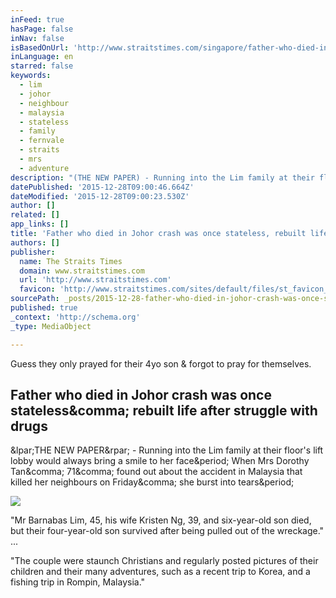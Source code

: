 ```yaml
---
inFeed: true
hasPage: false
inNav: false
isBasedOnUrl: 'http://www.straitstimes.com/singapore/father-who-died-in-johor-crash-was-once-stateless-rebuilt-life-after-struggle-with-drugs'
inLanguage: en
starred: false
keywords:
  - lim
  - johor
  - neighbour
  - malaysia
  - stateless
  - family
  - fernvale
  - straits
  - mrs
  - adventure
description: "(THE NEW PAPER) - Running into the Lim family at their floor's lift lobby would always bring a smile to her face. When Mrs Dorothy Tan, 71, found out about the accident in Malaysia that killed her neighbours on Friday, she burst into tears."
datePublished: '2015-12-28T09:00:46.664Z'
dateModified: '2015-12-28T09:00:23.530Z'
author: []
related: []
app_links: []
title: 'Father who died in Johor crash was once stateless, rebuilt life after struggle with drugs'
authors: []
publisher:
  name: The Straits Times
  domain: www.straitstimes.com
  url: 'http://www.straitstimes.com'
  favicon: 'http://www.straitstimes.com/sites/default/files/st_favicon_2.ico'
sourcePath: _posts/2015-12-28-father-who-died-in-johor-crash-was-once-stateless-rebuilt-l.md
published: true
_context: 'http://schema.org'
_type: MediaObject

---
```

Guess they only prayed for their 4yo son & forgot to pray for themselves.

<article style=""><h1>Father who died in Johor crash was once stateless&amp;comma; rebuilt life after struggle with drugs</h1><p>&amp;lpar;THE NEW PAPER&amp;rpar; - Running into the Lim family at their floor's lift lobby would always bring a smile to her face&amp;period; When Mrs Dorothy Tan&amp;comma; 71&amp;comma; found out about the accident in Malaysia that killed her neighbours on Friday&amp;comma; she burst into tears&amp;period;</p><img src="http://www.straitstimes.com/sites/default/files/styles/x_large/public/articles/2015/12/27/barnabas.jpg?itok=w3pqNF-B" /></article>

"Mr Barnabas Lim, 45, his wife Kristen Ng, 39, and six-year-old son died, but their four-year-old son survived after being pulled out of the wreckage."   
...

"The couple were staunch Christians and regularly posted pictures of their children and their many adventures, such as a recent trip to Korea, and a fishing trip in Rompin, Malaysia."